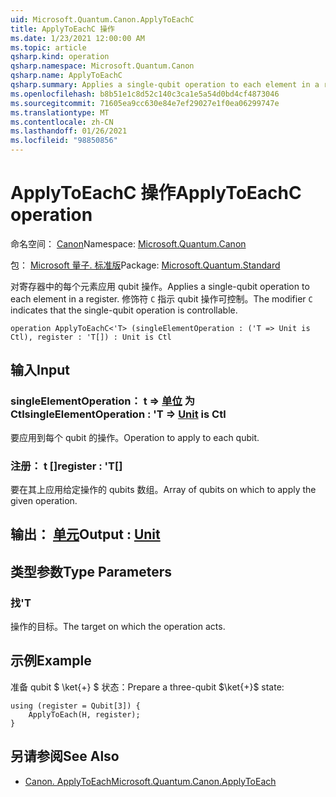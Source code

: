 ```yaml
---
uid: Microsoft.Quantum.Canon.ApplyToEachC
title: ApplyToEachC 操作
ms.date: 1/23/2021 12:00:00 AM
ms.topic: article
qsharp.kind: operation
qsharp.namespace: Microsoft.Quantum.Canon
qsharp.name: ApplyToEachC
qsharp.summary: Applies a single-qubit operation to each element in a register. The modifier `C` indicates that the single-qubit operation is controllable.
ms.openlocfilehash: b8b51e1c8d52c140c3ca1e5a54d0bd4cf4873046
ms.sourcegitcommit: 71605ea9cc630e84e7ef29027e1f0ea06299747e
ms.translationtype: MT
ms.contentlocale: zh-CN
ms.lasthandoff: 01/26/2021
ms.locfileid: "98850856"
---
```

# <a name="applytoeachc-operation"></a><span data-ttu-id="f31c5-102">ApplyToEachC 操作</span><span class="sxs-lookup"><span data-stu-id="f31c5-102">ApplyToEachC operation</span></span>

<span data-ttu-id="f31c5-103">命名空间： [Canon](xref:Microsoft.Quantum.Canon)</span><span class="sxs-lookup"><span data-stu-id="f31c5-103">Namespace: [Microsoft.Quantum.Canon](xref:Microsoft.Quantum.Canon)</span></span>

<span data-ttu-id="f31c5-104">包： [Microsoft 量子. 标准版](https://nuget.org/packages/Microsoft.Quantum.Standard)</span><span class="sxs-lookup"><span data-stu-id="f31c5-104">Package: [Microsoft.Quantum.Standard](https://nuget.org/packages/Microsoft.Quantum.Standard)</span></span>


<span data-ttu-id="f31c5-105">对寄存器中的每个元素应用 qubit 操作。</span><span class="sxs-lookup"><span data-stu-id="f31c5-105">Applies a single-qubit operation to each element in a register.</span></span>
<span data-ttu-id="f31c5-106">修饰符 `C` 指示 qubit 操作可控制。</span><span class="sxs-lookup"><span data-stu-id="f31c5-106">The modifier `C` indicates that the single-qubit operation is controllable.</span></span>

```qsharp
operation ApplyToEachC<'T> (singleElementOperation : ('T => Unit is Ctl), register : 'T[]) : Unit is Ctl
```


## <a name="input"></a><span data-ttu-id="f31c5-107">输入</span><span class="sxs-lookup"><span data-stu-id="f31c5-107">Input</span></span>

### <a name="singleelementoperation--t--unit--is-ctl"></a><span data-ttu-id="f31c5-108">singleElementOperation： t => [单位](xref:microsoft.quantum.lang-ref.unit)  为 Ctl</span><span class="sxs-lookup"><span data-stu-id="f31c5-108">singleElementOperation : 'T => [Unit](xref:microsoft.quantum.lang-ref.unit)  is Ctl</span></span>

<span data-ttu-id="f31c5-109">要应用到每个 qubit 的操作。</span><span class="sxs-lookup"><span data-stu-id="f31c5-109">Operation to apply to each qubit.</span></span>


### <a name="register--t"></a><span data-ttu-id="f31c5-110">注册： t []</span><span class="sxs-lookup"><span data-stu-id="f31c5-110">register : 'T[]</span></span>

<span data-ttu-id="f31c5-111">要在其上应用给定操作的 qubits 数组。</span><span class="sxs-lookup"><span data-stu-id="f31c5-111">Array of qubits on which to apply the given operation.</span></span>



## <a name="output--unit"></a><span data-ttu-id="f31c5-112">输出： [单元](xref:microsoft.quantum.lang-ref.unit)</span><span class="sxs-lookup"><span data-stu-id="f31c5-112">Output : [Unit](xref:microsoft.quantum.lang-ref.unit)</span></span>



## <a name="type-parameters"></a><span data-ttu-id="f31c5-113">类型参数</span><span class="sxs-lookup"><span data-stu-id="f31c5-113">Type Parameters</span></span>

### <a name="t"></a><span data-ttu-id="f31c5-114">找</span><span class="sxs-lookup"><span data-stu-id="f31c5-114">'T</span></span>

<span data-ttu-id="f31c5-115">操作的目标。</span><span class="sxs-lookup"><span data-stu-id="f31c5-115">The target on which the operation acts.</span></span>

## <a name="example"></a><span data-ttu-id="f31c5-116">示例</span><span class="sxs-lookup"><span data-stu-id="f31c5-116">Example</span></span>

<span data-ttu-id="f31c5-117">准备 qubit $ \ket{+} $ 状态：</span><span class="sxs-lookup"><span data-stu-id="f31c5-117">Prepare a three-qubit $\ket{+}$ state:</span></span>

```qsharp
using (register = Qubit[3]) {
    ApplyToEach(H, register);
}
```

## <a name="see-also"></a><span data-ttu-id="f31c5-118">另请参阅</span><span class="sxs-lookup"><span data-stu-id="f31c5-118">See Also</span></span>

- [<span data-ttu-id="f31c5-119">Canon. ApplyToEach</span><span class="sxs-lookup"><span data-stu-id="f31c5-119">Microsoft.Quantum.Canon.ApplyToEach</span></span>](xref:Microsoft.Quantum.Canon.ApplyToEach)